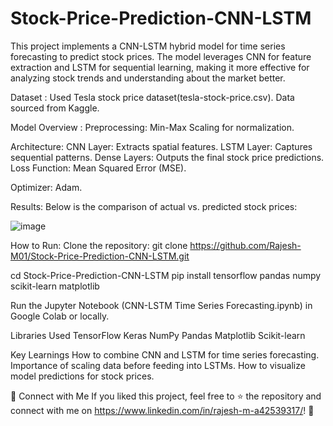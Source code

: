 # Stock-Price-Prediction-CNN-LSTM
This project implements a CNN-LSTM hybrid model for time series forecasting to predict stock prices. The model leverages CNN for feature extraction and LSTM for sequential learning, making it more effective for analyzing stock trends and understanding about the market better.

Dataset :
Used Tesla stock price dataset(tesla-stock-price.csv).
Data sourced from Kaggle.

Model Overview :
Preprocessing: Min-Max Scaling for normalization.

Architecture:
CNN Layer: Extracts spatial features.
LSTM Layer: Captures sequential patterns.
Dense Layers: Outputs the final stock price predictions.
Loss Function: Mean Squared Error (MSE).

Optimizer: Adam.

Results:
Below is the comparison of actual vs. predicted stock prices:

![image](https://github.com/user-attachments/assets/6ca1ad0e-562d-4f2b-939d-5f6364168336)


How to Run:
Clone the repository:
git clone https://github.com/Rajesh-M01/Stock-Price-Prediction-CNN-LSTM.git

cd Stock-Price-Prediction-CNN-LSTM
pip install tensorflow pandas numpy scikit-learn matplotlib  

Run the Jupyter Notebook (CNN-LSTM Time Series Forecasting.ipynb) in Google Colab or locally.

Libraries Used
TensorFlow
Keras
NumPy
Pandas
Matplotlib
Scikit-learn

Key Learnings
How to combine CNN and LSTM for time series forecasting.
Importance of scaling data before feeding into LSTMs.
How to visualize model predictions for stock prices.

📢 Connect with Me
If you liked this project, feel free to ⭐ the repository and connect with me on https://www.linkedin.com/in/rajesh-m-a42539317/! 🚀





